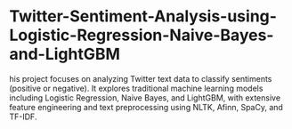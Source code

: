 # Twitter-Sentiment-Analysis-using-Logistic-Regression-Naive-Bayes-and-LightGBM
his project focuses on analyzing Twitter text data to classify sentiments (positive or negative). It explores traditional machine learning models including Logistic Regression, Naive Bayes, and LightGBM, with extensive feature engineering and text preprocessing using NLTK, Afinn, SpaCy, and TF-IDF.
